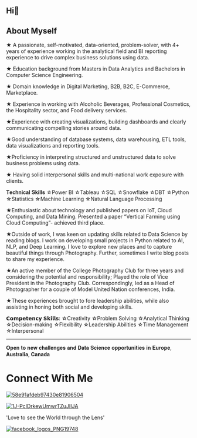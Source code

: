 ## Hi👋

## About Myself
★ A passionate, self-motivated, data-oriented, problem-solver, with 4+ years of experience working in the analytical field and BI reporting experience to drive complex business solutions using data. 

★ Education background from Masters in Data Analytics and Bachelors in Computer Science Engineering.

★ Domain knowledge in Digital Marketing, B2B, B2C, E-Commerce, Marketplace.

★ Experience in working with Alcoholic Beverages, Professional Cosmetics, the Hospitality sector, and Food delivery services.

★Experience with creating visualizations, building dashboards and clearly communicating compelling stories around data.

★Good understanding of database systems, data warehousing, ETL tools, data visualizations and reporting tools.

★Proficiency in interpreting structured and unstructured data to solve business problems using data.

★ Having solid interpersonal skills and multi-national work exposure with clients.


𝐓𝐞𝐜𝐡𝐧𝐢𝐜𝐚𝐥 𝐒𝐤𝐢𝐥𝐥𝐬
☆Power BI
☆Tableau 
☆SQL
☆Snowflake
☆DBT
☆Python
☆Statistics 
☆Machine Learning
☆Natural Language Processing

★Enthusiastic about technology and published papers on IoT, Cloud Computing, and Data Mining. Presented a paper “Vertical Farming using Cloud Computing”- achieved third place.

★Outside of work, I was keen on updating skills related to Data Science by reading blogs. I work on developing small projects in Python related to AI, NLP, and Deep Learning. I love to explore new places and to capture beautiful things through Photography. Further, sometimes I write blog posts to share my experience.

★An active member of the College Photography Club for three years and considering the potential and responsibility; Played the role of Vice President in the Photography Club. Correspondingly, led as a Head of Photographer for a couple of Model United Nation conferences, India. 

★These experiences brought to fore leadership abilities, while also assisting in honing both social and developing skills.

𝗖𝗼𝗺𝗽𝗲𝘁𝗲𝗻𝗰𝘆 𝗦𝗸𝗶𝗹𝗹𝘀: 
☆Creativity 
☆Problem Solving
☆Analytical Thinking
☆Decision-making
☆Flexibility
☆Leadership Abilities
☆Time Management
☆Interpersonal

**************************************************************
𝐎𝐩𝐞𝐧 𝐭𝐨 𝐧𝐞𝐰 𝐜𝐡𝐚𝐥𝐥𝐞𝐧𝐠𝐞𝐬 𝐚𝐧𝐝 𝐃𝐚𝐭𝐚 𝐒𝐜𝐢𝐞𝐧𝐜𝐞 𝐨𝐩𝐩𝐨𝐫𝐭𝐮𝐧𝐢𝐭𝐢𝐞𝐬 𝐢𝐧 𝐄𝐮𝐫𝐨𝐩𝐞, 𝐀𝐮𝐬𝐭𝐫𝐚𝐥𝐢𝐚, 𝐂𝐚𝐧𝐚𝐝𝐚


# Connect With Me

[![58e91afdeb97430e81906504](https://user-images.githubusercontent.com/43938345/89399580-9654b500-d70a-11ea-82e1-5fb1da570606.png)](https://www.linkedin.com/in/karthik-nathan/)

[![1J-PcIDrkewUmwrTZuJIIJA](https://user-images.githubusercontent.com/43938345/89399587-981e7880-d70a-11ea-8078-c899fb2836cb.jpg)
](https://medium.com/@karthigainathan)

'Love to see the World through the Lens'

[![facebook_logos_PNG19748](https://user-images.githubusercontent.com/43938345/89400932-758d5f00-d70c-11ea-816a-4fe55f411b00.png)](https://www.facebook.com/karthigainathanphotography)
<!--
**karthigainathan/karthigainathan** is a ✨ _special_ ✨ repository because its `README.md` (this file) appears on your GitHub profile.
